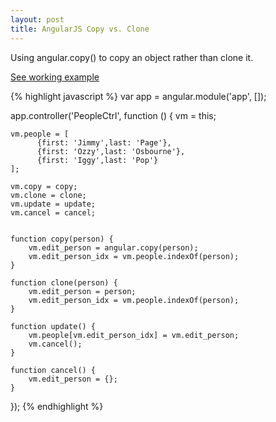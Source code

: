 ```yaml
---
layout: post
title: AngularJS Copy vs. Clone
---
```

<p>Using angular.copy() to copy an object rather than clone it.</p>
<p><a href="/examples/angularjs-copy-vs-clone/">See working example</a></p>

<!-- more -->

{% highlight javascript %}
var app = angular.module('app', []);

app.controller('PeopleCtrl', function () {
    vm = this;

    vm.people = [
          {first: 'Jimmy',last: 'Page'},
          {first: 'Ozzy',last: 'Osbourne'},
          {first: 'Iggy',last: 'Pop'}
    ];

    vm.copy = copy;
    vm.clone = clone;
    vm.update = update;
    vm.cancel = cancel;


    function copy(person) {
        vm.edit_person = angular.copy(person);
        vm.edit_person_idx = vm.people.indexOf(person);
    }

    function clone(person) {
        vm.edit_person = person;
        vm.edit_person_idx = vm.people.indexOf(person);
    }

    function update() {
        vm.people[vm.edit_person_idx] = vm.edit_person;
        vm.cancel();
    }

    function cancel() {
        vm.edit_person = {};
    }
});
{% endhighlight %}

